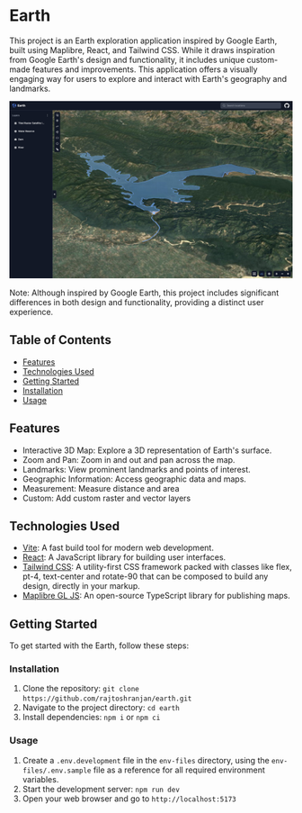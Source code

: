 # Earth

This project is an Earth exploration application inspired by Google Earth, built using Maplibre, React, and Tailwind CSS. While it draws inspiration from Google Earth's design and functionality, it includes unique custom-made features and improvements. This application offers a visually engaging way for users to explore and interact with Earth's geography and landmarks.

![Earth](docs/earth.jpeg)

Note: Although inspired by Google Earth, this project includes significant differences in both design and functionality, providing a distinct user experience.

## Table of Contents

- [Features](#features)
- [Technologies Used](#technologies-used)
- [Getting Started](#getting-started)
- [Installation](#installation)
- [Usage](#usage)

## Features

- Interactive 3D Map: Explore a 3D representation of Earth's surface.
- Zoom and Pan: Zoom in and out and pan across the map.
- Landmarks: View prominent landmarks and points of interest.
- Geographic Information: Access geographic data and maps.
- Measurement: Measure distance and area
- Custom: Add custom raster and vector layers

## Technologies Used

- [Vite](https://vitejs.dev/): A fast build tool for modern web development.
- [React](https://reactjs.org/): A JavaScript library for building user interfaces.
- [Tailwind CSS](https://tailwindcss.com/): A utility-first CSS framework packed with classes like flex, pt-4, text-center and rotate-90 that can be composed to build any design, directly in your markup.
- [Maplibre GL JS](https://maplibre.org/): An open-source TypeScript library for publishing maps.

## Getting Started

To get started with the Earth, follow these steps:

### Installation

1. Clone the repository: `git clone https://github.com/rajtoshranjan/earth.git`
2. Navigate to the project directory: `cd earth`
3. Install dependencies: `npm i` or `npm ci`

### Usage

1. Create a `.env.development` file in the `env-files` directory, using the `env-files/.env.sample` file as a reference for all required environment variables.
2. Start the development server: `npm run dev`
3. Open your web browser and go to `http://localhost:5173`
